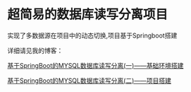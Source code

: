 # 超简易的数据库读写分离项目
实现了多数据源在项目中的动态切换,项目基于Springboot搭建

详细请见我的博客：

[基于SpringBoot的MYSQL数据库读写分离(一)——基础环境搭建](https://blog.csdn.net/mingwei_cheng/article/details/95222158 "悬停显示")

[基于SpringBoot的MYSQL数据库读写分离(二)——项目搭建](https://blog.csdn.net/mingwei_cheng/article/details/95232525 "悬停显示")
